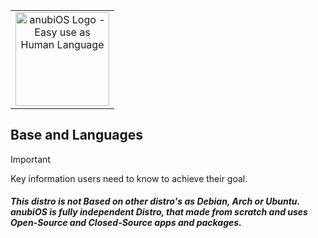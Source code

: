 <table align="center">
  <tr>
    <td align="center">
      <img src="assets/anubi-logo.png" alt="anubiOS Logo - Easy use as Human Language" width="150" />
    </td>
  </tr>
</table>

## Base and Languages

> [!IMPORTANT]
> Key information users need to know to achieve their goal.

##### This distro is not __Based on other distro's__ as Debian, Arch or Ubuntu. anubiOS is fully independent Distro, that made from scratch and **uses Open-Source and Closed-Source** apps and packages. 
